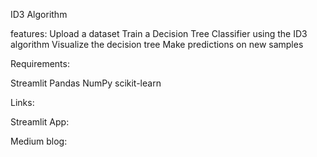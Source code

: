 ID3 Algorithm

features:
Upload a dataset
Train a Decision Tree Classifier using the ID3 algorithm
Visualize the decision tree
Make predictions on new samples


Requirements:

Streamlit
Pandas
NumPy
scikit-learn

Links:

Streamlit App:

Medium blog:
